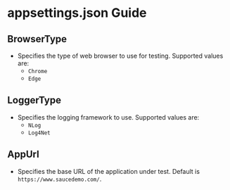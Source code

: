 ﻿# appsettings.json Guide

## BrowserType
- Specifies the type of web browser to use for testing. Supported values are:
  - `Chrome`
  - `Edge`
	
## LoggerType
- Specifies the logging framework to use. Supported values are:
  - `NLog`
  - `Log4Net`

## AppUrl
- Specifies the base URL of the application under test. Default is `https://www.saucedemo.com/`.